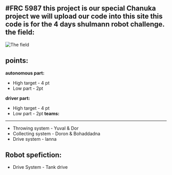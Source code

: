 #**FRC 5987**
this project is our special Chanuka project 
we will upload our code into this site
this code is for the 4 days shulmann robot challenge.
**the field:**
----------
![The field](https://s30.postimg.org/rxcem6lhd/ndfgjdfdghj.png)

**points:**
-------
**autonomous part:**
 - High target - 4 pt
 - Low part - 2pt
 
 **driver part:**
 - High target - 4 pt
 - Low part - 2pt
 **teams:**
-------
 - Throwing system - Yuval & Dor
 - Collecting system - Doron & Bohaddadna
 - Drive system - lanna

 **Robot spefiction:**
-------

 - Drive System - Tank drive
 
